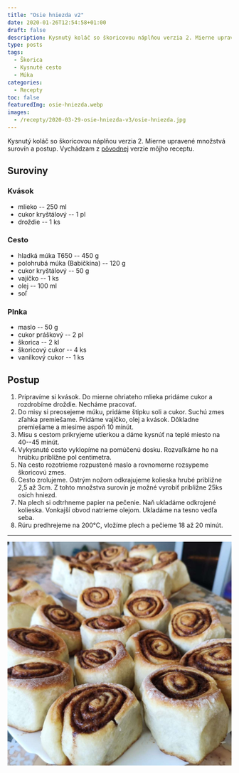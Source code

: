 ```yaml
---
title: "Osie hniezda v2"
date: 2020-01-26T12:54:58+01:00
draft: false
description: Kysnutý koláč so škoricovou náplňou verzia 2. Mierne upravené množstvá surovín.
type: posts
tags:
  - Škorica
  - Kysnuté cesto
  - Múka
categories:
  - Recepty
toc: false
featuredImg: osie-hniezda.webp
images:
  - /recepty/2020-03-29-osie-hniezda-v3/osie-hniezda.jpg
---
```


Kysnutý koláč so škoricovou náplňou verzia 2. Mierne upravené množstvá surovín a postup. Vychádzam z [pôvodnej](/recepty/2019/12/osie-hniezda/) verzie môjho receptu.

## Suroviny

### Kvások

- mlieko -- 250 ml
- cukor kryštálový -- 1 pl
- droždie -- 1 ks

### Cesto

- hladká múka T650 -- 450 g
- polohrubá múka (Babičkina) -- 120 g
- cukor kryštálový -- 50 g
- vajíčko -- 1 ks
- olej -- 100 ml
- soľ

### Plnka

- maslo -- 50 g
- cukor práškový -- 2 pl
- škorica -- 2 kl
- škoricový cukor -- 4 ks
- vanilkový cukor -- 1 ks

## Postup

1. Pripravíme si kvások. Do mierne ohriateho mlieka pridáme cukor a rozdrobíme droždie. Necháme pracovať.
2. Do misy si preosejeme múku, pridáme štipku soli a cukor. Suchú zmes zľahka premiešame. Pridáme vajíčko, olej a kvások. Dôkladne premiešame a miesime aspoň 10 minút.
3. Misu s cestom prikryjeme utierkou a dáme kysnúť na teplé miesto na 40--45 minút.
4. Vykysnuté cesto vyklopíme na pomúčenú dosku. Rozvaľkáme ho na hrúbku približne pol centimetra.
5. Na cesto rozotrieme rozpustené maslo a rovnomerne rozsypeme škoricovú zmes.
6. Cesto zrolujeme. Ostrým nožom odkrajujeme kolieska hrubé približne 2,5 až 3cm. Z tohto množstva surovín je možné vyrobiť približne 25ks osích hniezd.
7. Na plech si odtrhneme papier na pečenie. Naň ukladáme odkrojené kolieska. Vonkajší obvod natrieme olejom. Ukladáme na tesno vedľa seba.
8. Rúru predhrejeme na 200°C, vložíme plech a pečieme 18 až 20 minút.

---

![Osie hniezda](osie-hniezda.jpg "Osie hniezda (autor: zwieratko, 2021)")
